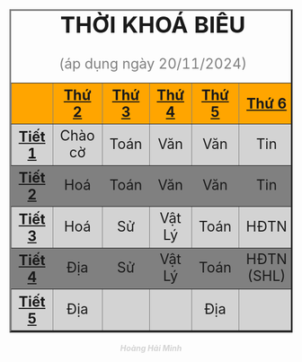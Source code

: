 <!DOCTYPE html>
<html>
    <head>
        <style>
            th,td {width:100px; height:50px; font-size:25px;}
            th {text-decoration:underline;}
            h5,th,td {text-align:center;}
        </style>
    </head>
    <body>
        <center><table border="3">
        <caption style="font-size:40px"><strong>THỜI KHOÁ BIỂU</strong></caption>
        <caption style="font-size:25px"><span style="color:grey">(áp dụng ngày 20/11/2024)</span></caption>
            <tr bgcolor="orange">
                <th> </th>
                <th>Thứ 2</th>
                <th>Thứ 3</th>
                <th>Thứ 4</th>
                <th>Thứ 5</th>
                <th>Thứ 6</th>
            </tr>
            <tr bgcolor="lightgrey">
                <th>Tiết 1</th>
                <td>Chào cờ</td>
                <td>Toán</td>
                <td>Văn</td>
                <td>Văn</td>
                <td>Tin</td>
            </tr>
            <tr bgcolor="grey">
                <th>Tiết 2</th>
                <td>Hoá</td>
                <td>Toán</td>
                <td>Văn</td>
                <td>Văn</td>
                <td>Tin</td>
            </tr>
            <tr bgcolor="lightgrey">
                <th>Tiết 3</th>
                <td>Hoá</td>
                <td>Sử</td>
                <td>Vật Lý</td>
                <td>Toán</td>
                <td>HĐTN</td>
            </tr>
            <tr bgcolor="grey">
                <th>Tiết 4</th>
                <td>Địa</td>
                <td>Sử</td>
                <td>Vật Lý</td>
                <td>Toán</td>
                <td>HĐTN (SHL)</td>
            </tr>
            <tr bgcolor="lightgrey">
                <th>Tiết 5</th>
                <td>Địa</td>
                <td> </td>
                <td> </td>
                <td>Địa</td>
                <td> </td>
            </tr>
        </table></center>
        <h5><span style="color: lightgrey"> Hoàng Hải Minh </span></h5>
    </body>
</html>
